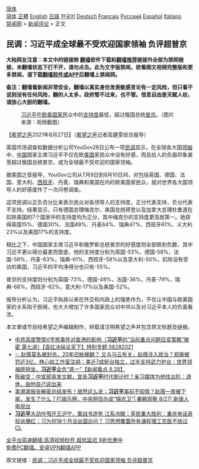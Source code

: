 <!-- 面包屑导航 --> <div class="breadcrumb"><!-- GTranslate: https://gtranslate.io/ -->  <div class="switcher notranslate">  <div class="selected">  <a href="#" onclick="return false;"> 简体</a>  </div>  <div class="option">  <a href="https://www.bannedbook.org" onclick="doGTranslate('zh-CN|zh-CN');jQuery('div.switcher div.selected a').html(jQuery(this).html());return false;" title="简体中文" class="nturl selected"> 简体</a>  <a href="https://www.bannedbook.org/zh-tw/" onclick="doGTranslate('zh-CN|zh-TW');jQuery('div.switcher div.selected a').html(jQuery(this).html());return false;" title="繁體中文" class="nturl"> 正體</a>  <a href="https://www.bannedbook.org/en/" onclick="doGTranslate('zh-CN|en');jQuery('div.switcher div.selected a').html(jQuery(this).html());return false;" title="English" class="nturl"> English</a>  <a href="https://www.bannedbook.org/ja/" onclick="doGTranslate('zh-CN|ja');jQuery('div.switcher div.selected a').html(jQuery(this).html());return false;" title="日本語" class="nturl"> 日語</a>  <a href="https://www.bannedbook.org/ko/" onclick="doGTranslate('zh-CN|ko');jQuery('div.switcher div.selected a').html(jQuery(this).html());return false;" title="한국어" class="nturl"> 한국어</a>  <a href="https://www.bannedbook.org/de/" onclick="doGTranslate('zh-CN|de');jQuery('div.switcher div.selected a').html(jQuery(this).html());return false;" title="Deutsch" class="nturl"> Deutsch</a>  <a href="https://www.bannedbook.org/fr/" onclick="doGTranslate('zh-CN|fr');jQuery('div.switcher div.selected a').html(jQuery(this).html());return false;" title="Français" class="nturl"> Français</a>  <a href="https://www.bannedbook.org/ru/" onclick="doGTranslate('zh-CN|ru');jQuery('div.switcher div.selected a').html(jQuery(this).html());return false;" title="Русский" class="nturl"> Русский</a>  <a href="https://www.bannedbook.org/es/" onclick="doGTranslate('zh-CN|es');jQuery('div.switcher div.selected a').html(jQuery(this).html());return false;" title="Español" class="nturl"> Español</a>  <a href="https://www.bannedbook.org/it/" onclick="doGTranslate('zh-CN|it');jQuery('div.switcher div.selected a').html(jQuery(this).html());return false;" title="Italiano" class="nturl"> Italiano</a>  </div>  </div>      <div class='breadcrumb-sub'><!-- Breadcrumb NavXT 6.3.0 --> <a href="https://www.bannedbook.org/" class="home">禁闻网</a> &gt; <a href="https://www.bannedbook.org/bnews/comments/" class="category">新闻评论</a> &gt; 正文</div></div><h2>民调：习近平成全球最不受欢迎国家领袖 负评超普京</h2> <p class="notice"><b>大陆网友注意：本文中的链接除 <a href="https://github.com/bannedbook/fanqiang" >翻墙</a>软件下载和<a href="https://github.com/killgcd/justmysocks/blob/master/README.md">翻墙推荐</a>链接外全部为禁网链接，未翻墙状态下打不开，请勿点击。此为文字版禁闻，欲看图文视频完整版和更多禁闻，请下载<a href="https://github.com/bannedbook/fanqiang">翻墙软件或APP</a>后翻墙上禁闻网。</p><p>备注：翻墙看新闻非常安全，翻墙以真实身份发表敏感言论有一定风险，但只看不说则没有任何风险，翻的人太多，政府管不过来，也不管。信息自由是天赋人权，请放心大胆的翻墙。</b></p>  <div class="entry"> <figure> <p><figcaption><a href="https://www.bannedbook.org/bnews/tag/%e4%b9%a0%e8%bf%91%e5%b9%b3/" class="st_tag internal_tag" rel="tag" title="标签 习近平 下的日志">习近平</a>在<a href="https://www.bannedbook.org/bnews/tag/%E6%AC%A7%E7%BE%8E%E5%9B%BD%E5%AE%B6/" class="st_tag internal_tag" rel="tag" title="标签 欧美国家 下的日志">欧美国家</a>民众中的<a href="https://www.bannedbook.org/bnews/tag/%E6%94%AF%E6%8C%81%E5%BA%A6/" class="st_tag internal_tag" rel="tag" title="标签 支持度 下的日志">支持度</a>最低，超过俄国总统<a href="https://www.bannedbook.org/bnews/tag/%e6%99%ae%e4%ba%ac/" class="st_tag internal_tag" rel="tag" title="标签 普京 下的日志">普京</a>。（图片来源：视频截图）</figcaption></figure> <p>【<span class='wp_keywordlink_affiliate'><a href="https://www.soundofhope.org" title="希望之声" target="_blank">希望之声</a></span>2021年8月27日】（<a href="https://www.bannedbook.org/bnews/tag/%e5%b8%8c%e6%9c%9b%e4%b9%8b%e5%a3%b0/" class="st_tag internal_tag" rel="tag" title="标签 希望之声 下的日志">希望之声</a>记者高健雯综合报导）</p> <p>英国市场调查和数据分析公司YouGov26日公布一项<a href="https://www.bannedbook.org/bnews/tag/%E6%B0%91%E8%B0%83/" class="st_tag internal_tag" rel="tag" title="标签 民调 下的日志">民调</a>显示，在全球各大国<a href="https://www.bannedbook.org/bnews/tag/%E9%A2%86%E8%A2%96/" class="st_tag internal_tag" rel="tag" title="标签 领袖 下的日志">领袖</a>中，<span class='wp_keywordlink_affiliate'><a href="https://www.bannedbook.org/" title="中国" target="_blank">中国</a></span>国家主席习近平不仅在欧<a href="https://www.bannedbook.org/bnews/tag/%e7%be%8e%e5%9b%bd/" class="st_tag internal_tag" rel="tag" title="标签 美国 下的日志">美国</a>家民众中没有好感，而且给人的负面印象甚至超过俄国总统普京，成为全球最不受欢迎的国家领袖。</p>  <p>据美国之音报导，YouGov公司从7月9日到8月10日间，对包括英国、德国、法国、意大利、<a href="https://www.bannedbook.org/bnews/tag/%e8%a5%bf%e7%8f%ad%e7%89%99/" class="st_tag internal_tag" rel="tag" title="标签 西班牙 下的日志">西班牙</a>、丹麦、瑞典和美国在内的欧美国家民众，就对世界各大国领导人的好感度作了一次问卷调查。</p> <p>这项民调以正负百分比来表示民众对各领导人的支持度，正分代表支持，负分代表不支持。结果显示，只有德国总理梅克尔、美国总统拜登以及加拿大总理杜鲁道在扣除美国的7个国家中的支持度均为正分，其中梅克尔的支持度更高居第一。她获得英国15%、德国30%、法国49%、丹麦64%、瑞典47%、西班牙61%、义大利23%以及美国17%的支持度。</p>  <p>相比之下，中国国家主席习近平和俄罗斯总统普京的好感度则全部跌到负数，其中习近平更以得分最差而垫底，他的支持度分别为英国-53%，德国-58%，法国-59%，丹麦-63%，瑞典-61%、西班牙-58%以及意大利-50%，扣除没有受访的美国，习近平的平均净得分也只有-55%。</p> <p>普京的支持度则分别为英国-73%，德国-49%，法国-36%，丹麦-79%，瑞典-68%，西班牙-62%，意大利-17%以及美国-52%。</p>  <p>报导分析认为，习近平执政以来在外交和内政上的强势作为，不仅让中国与欧美国家的关系陷于困境，也大大增加了许多国家民众对中共以及对习近平本人的负面看法。</p> <p>本文章或节目经希望之声编辑制作，转载请注明希望之声并包含原文标题及链接。 </p>  <ul class='op-related-articles' title='相关阅读'> <li><a href='https://www.bannedbook.org/bnews/comments/20210828/1614906.html' target='_blank'>中共高度警惕V字旅事件对香港的影响（<b>习近平</b>的“当前重点问题应变策略”揭密   第七讲）【袁红冰纵论天下】特别专题 08282021</a></li> <li><a href='https://www.bannedbook.org/bnews/bannedvideo/20210828/1614842.html' target='_blank'>💥 赵薇莫名被封杀，20年旧帐被翻？‭ ‬又与马云有关，赵薇涉入政治？郑爽被罚近3亿，林心如工作室注销；美近7成挺台独立，过半支持武力护台；世界领袖排排坐，<b>习近平</b>全负“底一”【新闻看点‭ ‬8.28】</a></li> <li><a href='https://www.bannedbook.org/bnews/bannedvideo/20210828/1614753.html' target='_blank'>陈破空：中宣部突发文献，宣告<b>习近平</b>时代倒计时？亲习媒体为他找台阶：退休，由他自己说出来</a></li> <li><a href='https://www.bannedbook.org/bnews/bannedvideo/20210828/1614684.html' target='_blank'>美溯源报告解密总结发布！居然这么说；<b>习近平</b>事前不知情？赵薇一夜被下架，发生了什么？打娱乐圈，中央网信办成“锦衣卫”| 秦鹏观察 8/27| 新唐人电视台</a></li> <li><a href='https://www.bannedbook.org/bnews/bannedvideo/20210828/1614676.html' target='_blank'><b>习近平</b>大动作甩开王沪宁，栗战书造势 江系冷眼；草民重大胜利：重庆电话哥投诉爆红；习为何18个月没出国访问？ 习思想覆蓋所有课程理工农医不放过 CL</a></li> </ul> <p class="texttj"> <a href="https://github.com/bannedbook/fanqiang/wiki/V2ray%E6%9C%BA%E5%9C%BA" target="_blank">全平台高速翻墙:高清视频秒开,超低延迟,9折优惠中</a><br/> <a href="https://github.com/bannedbook/fanqiang/wiki/%E7%A6%81%E9%97%BB%E7%BD%91%E5%AE%89%E5%8D%93%E7%BF%BB%E5%A2%99%E6%96%B0%E9%97%BBAPP" target="_blank">免费PC翻墙、安卓VPN翻墙APP</a></p><p>原文链接：<a class="src_link"  href="https://www.soundofhope.org/post/539678" target="_blank">民调：习近平成全球最不受欢迎国家领袖 负评超普京</a></p><a name='sharetosocial'></a>  <div style="margin-bottom:5px;padding-bottom:5px;clear:both"> <div id="archive-pix-1" class="banner-ads"> <!-- AuctionX Display platform tag START --> <div id="26318x728x90x621x_ADSLOT2" clicktrack="%%CLICK_URL_ESC%%"></div> <!-- AuctionX Display platform tag END --> </div> <div id="archive-pix-2" class="banner-ads"> <!-- AuctionX Display platform tag START --> <div id="26315x300x250x621x_ADSLOT2" clicktrack="%%CLICK_URL_ESC%%"></div> <!-- AuctionX Display platform tag END --> </div> </div>  <div id="archive-pix-1" class="banner-ads"> <!-- AuctionX Display platform tag START --> <div id="26318x728x90x621x_ADSLOT3" clicktrack="%%CLICK_URL_ESC%%"></div> <!-- AuctionX Display platform tag END --> </div> </div><!--END ENTRY--> 